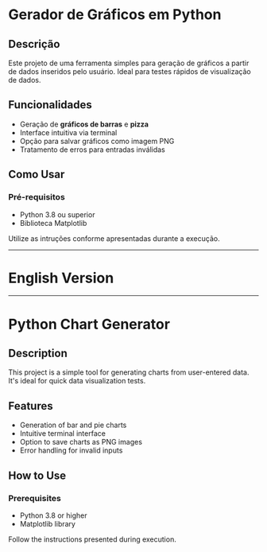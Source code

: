 # Gerador de Gráficos em Python 

## Descrição

Este projeto de uma ferramenta simples para geração de gráficos a partir de dados inseridos pelo usuário. Ideal para testes rápidos de visualização de dados.

## Funcionalidades

- Geração de **gráficos de barras** e **pizza**
- Interface intuitiva via terminal
- Opção para salvar gráficos como imagem PNG
- Tratamento de erros para entradas inválidas

## Como Usar
### Pré-requisitos
- Python 3.8 ou superior
- Biblioteca Matplotlib

Utilize as intruções conforme apresentadas durante a execução.

----
# English Version
----
# Python Chart Generator

## Description
This project is a simple tool for generating charts from user-entered data. It's ideal for quick data visualization tests.

## Features
- Generation of bar and pie charts
- Intuitive terminal interface
- Option to save charts as PNG images
- Error handling for invalid inputs

## How to Use
### Prerequisites
- Python 3.8 or higher
- Matplotlib library

Follow the instructions presented during execution.
